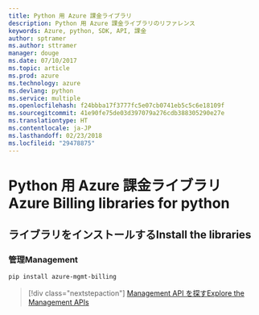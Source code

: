 ```yaml
---
title: Python 用 Azure 課金ライブラリ
description: Python 用 Azure 課金ライブラリのリファレンス
keywords: Azure, python, SDK, API, 課金
author: sptramer
ms.author: sttramer
manager: douge
ms.date: 07/10/2017
ms.topic: article
ms.prod: azure
ms.technology: azure
ms.devlang: python
ms.service: multiple
ms.openlocfilehash: f24bbba17f3777fc5e07cb0741eb5c5c6e18109f
ms.sourcegitcommit: 41e90fe75de03d397079a276cdb388305290e27e
ms.translationtype: HT
ms.contentlocale: ja-JP
ms.lasthandoff: 02/23/2018
ms.locfileid: "29478875"
---
```

# <a name="azure-billing-libraries-for-python"></a><span data-ttu-id="10c2f-104">Python 用 Azure 課金ライブラリ</span><span class="sxs-lookup"><span data-stu-id="10c2f-104">Azure Billing libraries for python</span></span>

## <a name="install-the-libraries"></a><span data-ttu-id="10c2f-105">ライブラリをインストールする</span><span class="sxs-lookup"><span data-stu-id="10c2f-105">Install the libraries</span></span>


### <a name="management"></a><span data-ttu-id="10c2f-106">管理</span><span class="sxs-lookup"><span data-stu-id="10c2f-106">Management</span></span>

```bash
pip install azure-mgmt-billing
```
> [!div class="nextstepaction"]
> [<span data-ttu-id="10c2f-107">Management API を探す</span><span class="sxs-lookup"><span data-stu-id="10c2f-107">Explore the Management APIs</span></span>](/python/api/overview/azure/billing/management)